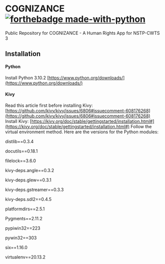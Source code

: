 # COGNIZANCE [![forthebadge made-with-python](http://ForTheBadge.com/images/badges/made-with-python.svg)](https://www.python.org/)
Public Repository for COGNIZANCE - A Human Rights App for NSTP-CWTS 3 

## Installation ##

#### Python ####
Install Python 3.10.2 [https://www.python.org/downloads/](https://www.python.org/downloads/)

#### Kivy #####
Read this article first before installing Kivy: [https://github.com/kivy/kivy/issues/6806#issuecomment-608176268](https://github.com/kivy/kivy/issues/6806#issuecomment-608176268)
Install Kivy: [https://kivy.org/doc/stable/gettingstarted/installation.html#](https://kivy.org/doc/stable/gettingstarted/installation.html#)
Follow the virtual environment method. Here are the versions for the Python modules:

distlib==0.3.4

docutils==0.18.1

filelock==3.6.0

kivy-deps.angle==0.3.2

kivy-deps.glew==0.3.1

kivy-deps.gstreamer==0.3.3

kivy-deps.sdl2==0.4.5

platformdirs==2.5.1

Pygments==2.11.2

pypiwin32==223

pywin32==303

six==1.16.0

virtualenv==20.13.2




